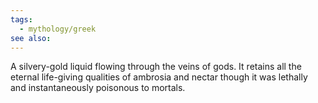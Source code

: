 ```yaml
---
tags:
  - mythology/greek
see also:
---
```

A silvery-gold liquid flowing through the veins of gods. It retains all the eternal life-giving qualities of ambrosia and nectar though it was lethally and instantaneously poisonous to mortals.